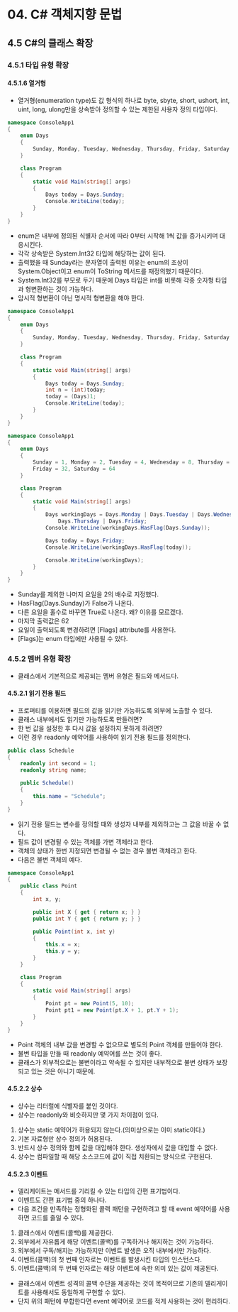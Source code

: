 # 04. C# 객체지향 문법

## 4.5 C#의 클래스 확장

### 4.5.1 타입 유형 확장

#### 4.5.1.6 열거형

* 열거형(enumeration type)도 값 형식의 하나로 byte, sbyte, short, ushort, int, uint, long, ulong만을 상속받아 정의할 수 있는 제한된 사용자 정의 타입이다.

```cs
namespace ConsoleApp1
{
    enum Days
    {
        Sunday, Monday, Tuesday, Wednesday, Thursday, Friday, Saturday
    }

    class Program
    {
        static void Main(string[] args)
        {
            Days today = Days.Sunday;
            Console.WriteLine(today);
        }
    }
}
```

* enum은 내부에 정의된 식별자 순서에 따라 0부터 시작해 1씩 값을 증가시키며 대응시킨다.
* 각각 상속받은 System.Int32 타입에 해당하는 값이 된다.
* 출력했을 때 Sunday라는 문자열이 출력된 이유는 enum의 조상이 System.Object이고 enum이 ToString 메서드를 재정의했기 때문이다.
* System.Int32를 부모로 두기 때문에 Days 타입은 int를 비롯해 각종 숫자형 타입과 형변환하는 것이 가능하다.
* 암시적 형변환이 아닌 명시적 형변환을 해야 한다.

```cs
namespace ConsoleApp1
{
    enum Days
    {
        Sunday, Monday, Tuesday, Wednesday, Thursday, Friday, Saturday
    }

    class Program
    {
        static void Main(string[] args)
        {
            Days today = Days.Sunday;
            int n = (int)today;
            today = (Days)1;
            Console.WriteLine(today);
        }
    }
}
```

```cs
namespace ConsoleApp1
{
    enum Days
    {
        Sunday = 1, Monday = 2, Tuesday = 4, Wednesday = 8, Thursday = 16,
        Friday = 32, Saturday = 64
    }

    class Program
    {
        static void Main(string[] args)
        {
            Days workingDays = Days.Monday | Days.Tuesday | Days.Wednesday |
                Days.Thursday | Days.Friday;
            Console.WriteLine(workingDays.HasFlag(Days.Sunday));

            Days today = Days.Friday;
            Console.WriteLine(workingDays.HasFlag(today));

            Console.WriteLine(workingDays);
        }
    }
}
```

* Sunday를 제외한 나머지 요일을 2의 배수로 지정했다.
* HasFlag(Days.Sunday)가 False가 나온다.
* 다른 요일을 홀수로 바꾸면 True로 나온다. 왜? 이유를 모르겠다.
* 마지막 출력값은 62
* 요일이 출력되도록 변경하려면 [Flags] attribute를 사용한다.
* [Flags]는 enum 타입에만 사용될 수 있다.

### 4.5.2 멤버 유형 확장

* 클래스에서 기본적으로 제공되는 멤버 유형은 필드와 메서드다.

#### 4.5.2.1 읽기 전용 필드

* 프로퍼티를 이용하면 필드의 값을 읽기만 가능하도록 외부에 노출할 수 있다.
* 클래스 내부에서도 읽기만 가능하도록 만들려면?
* 한 번 값을 설정한 후 다시 값을 설정하지 못하게 하려면?
* 이런 경우 readonly 예약어를 사용하여 읽기 전용 필드를 정의한다.

```cs
public class Schedule
{
    readonly int second = 1;
    readonly string name;

    public Schedule()
    {
        this.name = "Schedule";
    }
}
```

* 읽기 전용 필드는 변수를 정의할 때와 생성자 내부를 제외하고는 그 값을 바꿀 수 없다.
* 필드 값이 변경될 수 있는 객체를 가변 객체라고 한다.
* 객체의 상태가 한번 지정되면 변경될 수 없는 경우 불변 객체라고 한다.
* 다음은 불변 객체의 예다.

```cs
namespace ConsoleApp1
{
    public class Point
    {
        int x, y;

        public int X { get { return x; } }
        public int Y { get { return y; } }

        public Point(int x, int y)
        {
            this.x = x;
            this.y = y;
        }
    }

    class Program
    {
        static void Main(string[] args)
        {
            Point pt = new Point(5, 10);
            Point pt1 = new Point(pt.X + 1, pt.Y + 1);
        }
    }
}
```

* Point 객체의 내부 값을 변경할 수 없으므로 별도의 Point 객체를 만들어야 한다.
* 불변 타입을 만들 때 readonly 예약어를 쓰는 것이 좋다.
* 클래스가 외부적으로는 불변이라고 약속될 수 있지만 내부적으로 불변 상태가 보장되고 있는 것은 아니기 때문에.

#### 4.5.2.2 상수

* 상수는 리터럴에 식별자를 붙인 것이다.
* 상수는 readonly와 비슷하지만 몇 가지 차이점이 있다.
1. 상수는 static 예약어가 허용되지 않는다.(의미상으로는 이미 static이다.)
2. 기본 자료형만 상수 정의가 허용된다.
3. 반드시 상수 정의와 함께 값을 대입해야 한다. 생성자에서 값을 대입할 수 없다.
4. 상수는 컴파일할 때 해당 소스코드에 값이 직접 치환되는 방식으로 구현된다.

#### 4.5.2.3 이벤트

* 델리케이트는 메서드를 기리킬 수 있는 타입의 간편 표기법이다.
* 이벤트도 간편 표기법 중의 하나다.
* 다음 조건을 만족하는 정형화된 콜랙 패턴을 구현하려고 할 때 event 예약어를 사용하면 코드를 줄일 수 있다.
1. 클래스에서 이벤트(콜백)를 제공한다.
2. 외부에서 자유롭게 해당 이벤트(콜백)를 구독하거나 해지하는 것이 가능하다.
3. 외부에서 구독/해지는 가능하지만 이벤트 발생은 오직 내부에서만 가능하다.
4. 이벤트(콜백)의 첫 번째 인자로는 이벤트를 발생시킨 타입의 인스턴스다.
5. 이벤트(콜백)의 두 번째 인자로는 해당 이벤트에 속한 의미 있는 값이 제공된다.
* 클래스에서 이벤트 성격의 콜백 수단을 제공하는 것이 목적이므로 기존의 델리게이트를 사용해서도 동일하게 구현할 수 있다.
* 단지 위의 패턴에 부합한다면 event 예약어로 코드를 적게 사용하는 것이 편리하다.